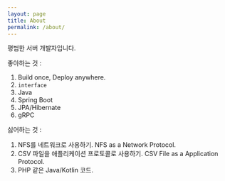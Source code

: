 ```yaml
---
layout: page
title: About
permalink: /about/
---
```


평범한 서버 개발자입니다.

좋아하는 것 :
1. Build once, Deploy anywhere.
2. `interface`
3. Java
4. Spring Boot
5. JPA/Hibernate
6. gRPC

싫어하는 것 :
1. NFS를 네트워크로 사용하기. NFS as a Network Protocol.
2. CSV 파일을 애플리케이션 프로토콜로 사용하기. CSV File as a Application Protocol.
3. PHP 같은 Java/Kotlin 코드.